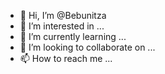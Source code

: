 - 👋 Hi, I’m @Bebunitza
- 👀 I’m interested in ...
- 🌱 I’m currently learning ...
- 💞️ I’m looking to collaborate on ...
- 📫 How to reach me ...

<!---
Bebunitza/Bebunitza is a ✨ special ✨ repository because its `README.md` (this file) appears on your GitHub profile.
You can click the Preview link to take a look at your changes.
--->
